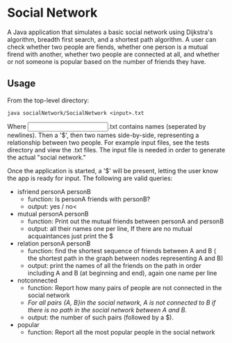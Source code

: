 # Social Network
A Java application that simulates a basic social network using Dijkstra's algorithm, breadth first search,
and a shortest path algorithm. A user can check whether two people are fiends, whether one person is a mutual
firend with another, whether two people are connected at all, and whether or not someone is popular based
on the number of friends they have.

## Usage
From the top-level directory:
```
java socialNetwork/SocialNetwork <input>.txt
```
Where <input>.txt contains names (seperated by newlines). Then a '$', then two names side-by-side, representing a relationship
between two people. For example input files, see the tests directory and view the .txt files. The input file is needed in order to generate the actual "social network."

Once the application is started, a '$' will be present, letting the user know the app is ready for input. The following are valid queries:

* isfriend personA personB
  * function: Is personA friends with personB?
  * output: yes / no<
* mutual personA personB
  * function: Print out the mutual friends between personA and personB
  * output: all their names one per line, If there are no mutual acquaintances just print the $
* relation personA personB
  * function: find the shortest sequence of friends between A and B ( the shortest path in the graph between nodes representing A and B)
  * output: print the names of all the friends on the path in order including A and B (at beginning and end), again one name per line
* notconnected
  * function: Report how many pairs of people are not connected in the social network
  * <i>For all pairs {A, B}in the social network, A  is not connected to B if there is no path in the social network between A and B.</i>
  * output: the number of such pairs (followed by a $).
* popular
  * function: Report all the most popular people in the social network
